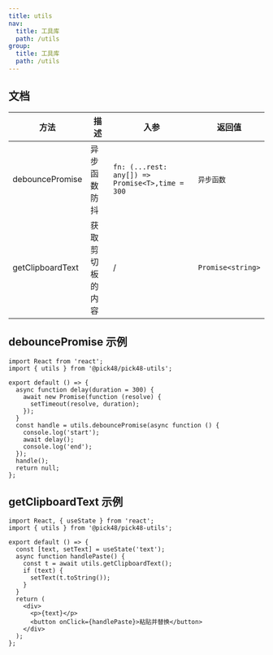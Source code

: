 ```yaml
---
title: utils
nav:
  title: 工具库
  path: /utils
group:
  title: 工具库
  path: /utils
---
```


## 文档

| 方法             | 描述             | 入参                                            | 返回值            |
| ---------------- | ---------------- | ----------------------------------------------- | ----------------- |
| debouncePromise  | 异步函数防抖     | `fn: (...rest: any[]) => Promise<T>,time = 300` | `异步函数`        |
| getClipboardText | 获取剪切板的内容 | /                                               | `Promise<string>` |

## debouncePromise 示例

```tsx
import React from 'react';
import { utils } from '@pick48/pick48-utils';

export default () => {
  async function delay(duration = 300) {
    await new Promise(function (resolve) {
      setTimeout(resolve, duration);
    });
  }
  const handle = utils.debouncePromise(async function () {
    console.log('start');
    await delay();
    console.log('end');
  });
  handle();
  return null;
};
```

## getClipboardText 示例

```tsx
import React, { useState } from 'react';
import { utils } from '@pick48/pick48-utils';

export default () => {
  const [text, setText] = useState('text');
  async function handlePaste() {
    const t = await utils.getClipboardText();
    if (text) {
      setText(t.toString());
    }
  }
  return (
    <div>
      <p>{text}</p>
      <button onClick={handlePaste}>粘贴并替换</button>
    </div>
  );
};
```
